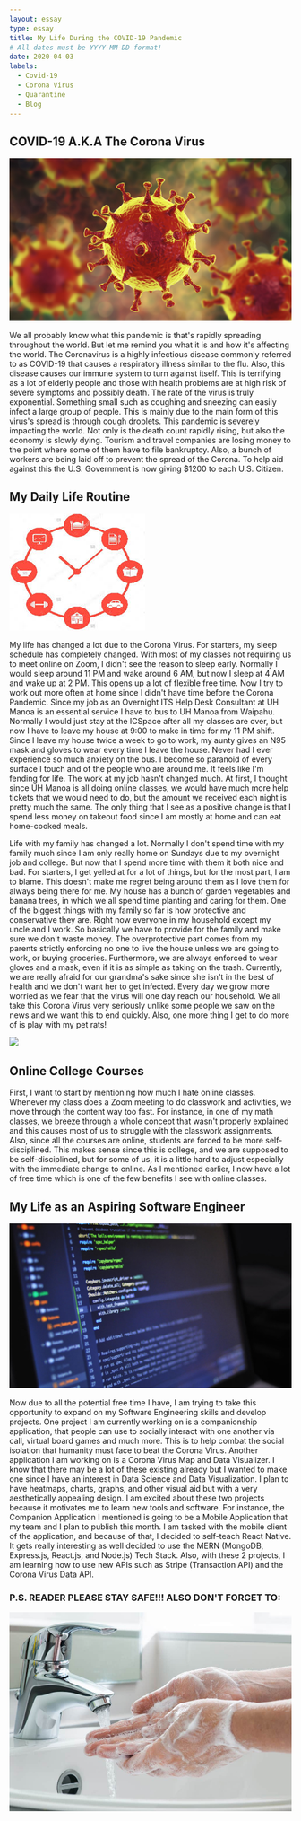 ```yaml
---
layout: essay
type: essay
title: My Life During the COVID-19 Pandemic
# All dates must be YYYY-MM-DD format!
date: 2020-04-03
labels:
  - Covid-19
  - Corona Virus
  - Quarantine
  - Blog
---
```



## COVID-19 A.K.A The Corona Virus
<img class="ui huge centered rounded image" src="../images/corona.jpg">

We all probably know what this pandemic is that's rapidly spreading throughout the world. But let me remind you what it is and how it's affecting the world. The Coronavirus is a highly infectious disease commonly referred to as COVID-19 that causes a respiratory illness similar to the flu. Also, this disease causes our immune system to turn against itself. This is terrifying as a lot of elderly people and those with health problems are at high risk of severe symptoms and possibly death. The rate of the virus is truly exponential. Something small such as coughing and sneezing can easily infect a large group of people. This is mainly due to the main form of this virus's spread is through cough droplets. This pandemic is severely impacting the world. Not only is the death count rapidly rising, but also the economy is slowly dying. Tourism and travel companies are losing money to the point where some of them have to file bankruptcy.  Also, a bunch of workers are being laid off to prevent the spread of the Corona. To help aid against this the U.S. Government is now giving $1200 to each U.S. Citizen.  

## My Daily Life Routine

<img class="ui large centered rounded image" src="../images/routine.jpg">

My life has changed a lot due to the Corona Virus. For starters, my sleep schedule has completely changed. With most of my classes not requiring us to meet online on Zoom, I didn't see the reason to sleep early. Normally I would sleep around 11 PM and wake around 6 AM, but now I sleep at 4 AM and wake up at 2 PM. This opens up a lot of flexible free time. Now I try to work out more often at home since I didn't have time before the Corona Pandemic. Since my job as an Overnight ITS Help Desk Consultant at UH Manoa is an essential service I have to bus to UH Manoa from Waipahu. Normally I would just stay at the ICSpace after all my classes are over, but now I have to leave my house at 9:00 to make in time for my 11 PM shift. Since I leave my house twice a week to go to work, my aunty gives an N95 mask and gloves to wear every time I leave the house. Never had I ever experience so much anxiety on the bus. I become so paranoid of every surface I touch and of the people who are around me. It feels like I'm fending for life. The work at my job hasn't changed much. At first, I thought since UH Manoa is all doing online classes, we would have much more help tickets that we would need to do, but the amount we received each night is pretty much the same. The only thing that I see as a positive change is that I spend less money on takeout food since I am mostly at home and can eat home-cooked meals. 


Life with my family has changed a lot. Normally I don't spend time with my family much since I am only really home on Sundays due to my overnight job and college. But now that I spend more time with them it both nice and bad. For starters, I get yelled at for a lot of things, but for the most part, I am to blame. This doesn't make me regret being around them as I love them for always being there for me. My house has a bunch of garden vegetables and banana trees, in which we all spend time planting and caring for them. One of the biggest things with my family so far is how protective and conservative they are. Right now everyone in my household except my uncle and I work. So basically we have to provide for the family and make sure we don't waste money. The overprotective part comes from my parents strictly enforcing no one to live the house unless we are going to work, or buying groceries. Furthermore, we are always enforced to wear gloves and a mask, even if it is as simple as taking on the trash. Currently, we are really afraid for our grandma's sake since she isn't in the best of health and we don't want her to get infected. Every day we grow more worried as we fear that the virus will one day reach our household. We all take this Corona Virus very seriously unlike some people we saw on the news and we want this to end quickly. Also, one more thing I get to do more of is play with my pet rats!

<img class="ui huge centered rounded image" src="../images/rats.jpg">

## Online College Courses
First, I want to start by mentioning how much I hate online classes. Whenever my class does a Zoom meeting to do classwork and activities, we move through the content way too fast. For instance, in one of my math classes, we breeze through a whole concept that wasn't properly explained and this causes most of us to struggle with the classwork assignments. Also, since all the courses are online, students are forced to be more self-disciplined. This makes sense since this is college, and we are supposed to be self-disciplined, but for some of us, it is a little hard to adjust especially with the immediate change to online. As I mentioned earlier, I now have a lot of free time which is one of the few benefits I see with online classes. 

## My Life as an Aspiring Software Engineer

<img class="ui image" src="../images/softwareengineer.jpg">

Now due to all the potential free time I have, I am trying to take this opportunity to expand on my Software Engineering skills and develop projects. One project I am currently working on is a companionship application, that people can use to socially interact with one another via call, virtual board games and much more. This is to help combat the social isolation that humanity must face to beat the Corona Virus. Another application I am working on is a Corona Virus Map and Data Visualizer. I know that there may be a lot of these existing already but I wanted to make one since I have an interest in Data Science and Data Visualization. I plan to have heatmaps, charts, graphs, and other visual aid but with a very aesthetically appealing design. I am excited about these two projects because it motivates me to learn new tools and software. For instance, the Companion Application I mentioned is going to be a Mobile Application that my team and I plan to publish this month. I am tasked with the mobile client of the application, and because of that, I decided to self-teach React Native. It gets really interesting as well decided to use the MERN (MongoDB, Express.js, React.js, and Node.js) Tech Stack. Also, with these 2 projects, I am learning how to use new APIs such as Stripe (Transaction API) and the Corona Virus Data API. 
 

### P.S. READER PLEASE STAY SAFE!!! ALSO DON'T FORGET TO:

<img class="ui huge centered rounded image" src="../images/washyourhand.jpg">


